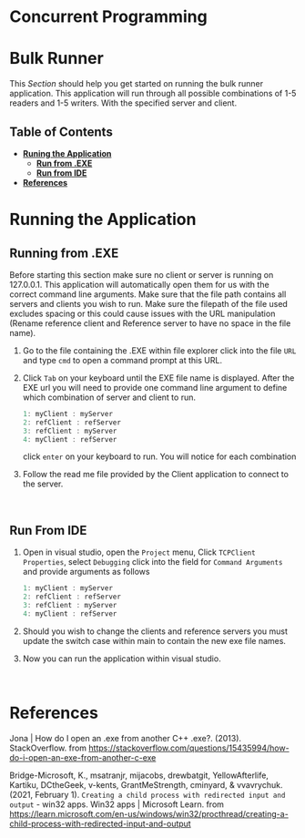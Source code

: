 # Concurrent Programming

# Bulk Runner
This *Section* should help you get started on running the bulk runner application. This application will run through all possible combinations of 1-5 readers and 1-5 writers. With the specified server and client.

## **Table of Contents**
- [**Runing the Application**](#running-the-application)
    - [**Run from .EXE**](#running-from-exe)
    - [**Run from IDE**](#run-from-ide)
- [**References**](#references)


# Running the Application

## Running from .EXE
Before starting this section make sure no client or server is running on 127.0.0.1. This application will automatically open them for us with the correct command line arguments. Make sure that the file path contains all servers and clients you wish to run. Make sure the filepath of the file used excludes spacing or this could cause issues with the URL manipulation (Rename reference client and Reference server to have no space in the file name).

1. Go to the file containing the .EXE within file explorer click into the file `URL` and type `cmd` to open a command prompt at this URL.
2. Click `Tab` on your keyboard until the EXE file name is displayed. After the EXE url you will need to provide one command line argument to define which combination of server and client to run. 
    ```C++ 
    1: myClient : myServer
    2: refClient : refServer
    3: refClient : myServer
    4: myClient : refServer 
    ```
    click `enter` on your keyboard to run. You will notice for each combination


3. Follow the read me file provided by the Client application to connect to the server.

<br />

## Run From IDE
1. Open in visual studio, open the `Project` menu, Click `TCPClient Properties`, select `Debugging` click into the field for `Command Arguments` and provide arguments as follows           
    ```C++ 
    1: myClient : myServer
    2: refClient : refServer
    3: refClient : myServer
    4: myClient : refServer 
    ```

2. Should you wish to change the clients and reference servers you must update the switch case within main to contain the new exe file names.

3. Now you can run the application within visual studio.

<br />

# References
Jona | How do I open an .exe from another C++ .exe?. (2013). StackOverflow. from https://stackoverflow.com/questions/15435994/how-do-i-open-an-exe-from-another-c-exe

Bridge-Microsoft, K., msatranjr, mijacobs, drewbatgit, YellowAfterlife, Kartiku, DCtheGeek, v-kents, GrantMeStrength, cminyard, &amp; vvavrychuk. (2021, February 1). `Creating a child process with redirected input and output` - win32 apps. Win32 apps | Microsoft Learn. from https://learn.microsoft.com/en-us/windows/win32/procthread/creating-a-child-process-with-redirected-input-and-output 